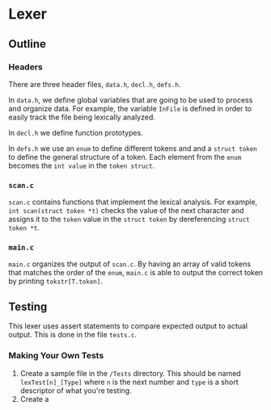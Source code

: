 # Lexer
## Outline
### Headers
There are three header files, `data.h`, `decl.h`, `defs.h`.

In `data.h`, we define global variables that are going to be used to process and organize data. For example, the variable `InFile` is defined in order to easily track the file being lexically analyzed.

In `decl.h` we define function prototypes.

In `defs.h` we use an `enum` to define different tokens and and a `struct token` to define the general structure of a token. Each element from the `enum` becomes the `int value` in the `token struct`.

### `scan.c `

`scan.c` contains functions that implement the lexical analysis. For example, `int scan(struct token *t)` checks the value of the next character and assigns it to the `token` value in the `struct token` by dereferencing `struct token *t`.

### `main.c`

`main.c` organizes the output of `scan.c`. By having an array of valid tokens that matches the order of the `enum`, `main.c` is able to output the correct token by printing `tokstr[T.token]`.

## Testing

This lexer uses assert statements to compare expected output to actual output. This is done in the file `tests.c`.

### Making Your Own Tests
1. Create a sample file in the `/Tests` directory. This should be named `lexTest[n]_[Type]` where `n` is the next number and `type` is a short descriptor of what you're testing.
2. Create a 